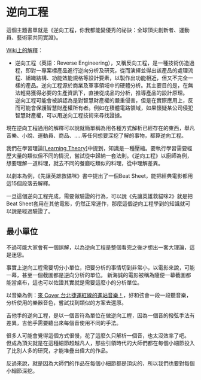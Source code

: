# 逆向工程

這個主題書單就是《逆向工程，你我都能變優秀的祕訣：全球頂尖創新者、運動員、藝術家共同實證》。

[Wiki上的解釋](https://zh.wikipedia.org/zh-tw/%E9%80%86%E5%90%91%E5%B7%A5%E7%A8%8B)：
* 逆向工程（英語：Reverse Engineering），又稱反向工程，是一種技術仿造過程，即對一專案標產品進行逆向分析及研究，從而演繹並得出該產品的處理流程、組織結構、功能效能規格等設計要素，以製作出功能相近，但又不完全一樣的產品。逆向工程源於商業及軍事領域中的硬體分析。其主要目的是，在無法輕易獲得必要的生產資訊下，直接從成品的分析，推導產品的設計原理。  
逆向工程可能會被誤認為是對智慧財產權的嚴重侵害，但是在實際應用上，反而可能會保護智慧財產權所有者。例如在積體電路領域，如果懷疑某公司侵犯智慧財產權，可以用逆向工程技術來尋找證據。 


現在逆向工程通用的解釋可以說就簡單稱為用各種方式解析已經存在的東西，舉凡音樂、小說、運動員、商品、.....等任何想要深挖了解的事物，都算逆向工程。

我們在學習理論[[Learning Theory]](/Content/Natural%20Science/Biology/Neuroscience/Learning%20Theory#header-4)中提到，知識是一種壓縮。要執行學習需要經歷大量的類似但不同的情況，嘗試從中歸納一套法則。《逆向工程》以廚師為例，想要理解一道料理，就去不同的餐廳吃類似的料理，從中理解差異。

以劇本為例，《先讓英雄救貓咪》書中提出了一個Beat Sheet，能把經典電影都用這15個段落去解釋。

一旦這個逆向工程完成，需要做驗證的行為，可以說《先讓英雄救貓咪2》就是把Beat Sheet套用在其他電影，仍然正常運作，那麼這個逆向工程學到的知識就可以說是經過驗證了。

## 最小單位
不過可能大家會有一個誤解，以為逆向工程是整個看完之後才想出一套大理論，這是迷思。

事實上逆向工程需要切分小單位，把要分析的事情切到非常小，以電影來說，可能一幕，甚至一個截圖都是逆向分析的單位。
新海誠的電影被稱為隨便一幕截圖都能當桌布，這也可以佐證其實就是需要這麼小的分析單位。

以音樂為例：[來 Cover 台北捷運紅線的進站音樂！](https://www.youtube.com/watch?v=wHBhX4ldCZ8)，好和弦會一段一段聽音樂，分析使用的樂器音色，嘗試找到類似的方案去還原。

吉他手的逆向工程，是以一個音符為單位在做逆向工程，因為一個音的撥弦手法有差異，吉他手需要聽出來每個音使用不同的手法。

很多人可能會覺得這個方式很慢，花了這麼久只解析一個音，也太沒效率了吧。  
但成為頂尖就是在這種細節超越凡人，那些引領時代的大師們都在每個小細節投入了比別人多的研究，才能堆疊出偉大的作品。

反過來說，就是因為大師們的作品在每個小細節都是頂尖的，所以我們也要對每個小細節深挖。